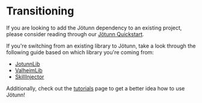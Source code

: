 ﻿# Transitioning
If you are looking to add the Jötunn dependency to an existing project, please consider reading through our [Jötunn Quickstart](../guides/quickstart.md).

If you're switching from an existing library to Jötunn, take a look through the following guide based on which library you're coming from:
- [JotunnLib](jotunnlib/overview.md)
- [ValheimLib](valheimlib/overview.md)
- [SkillInjector](skillinjector/overview.md)

Additionally, check out the [tutorials](../tutorials/overview.md) page to get a better idea how to use Jötunn!